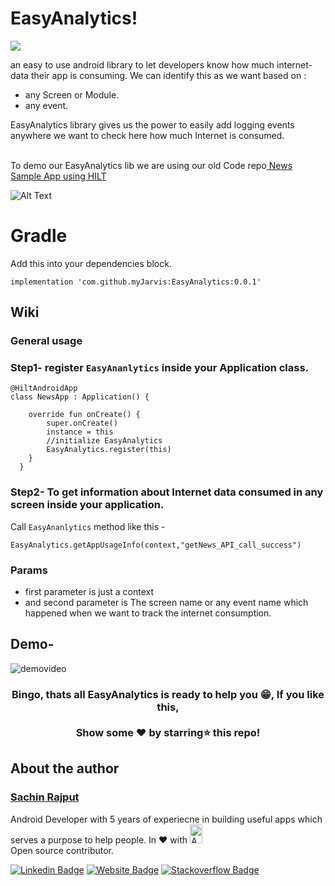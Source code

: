 # EasyAnalytics!
[![](https://jitpack.io/v/myJarvis/EasyAnalytics.svg)](https://jitpack.io/#myJarvis/EasyAnalytics)

an easy to use android library to let developers know how much internet-data their app is consuming. We can identify this as we want based on :
-  any Screen or Module.
-  any event.

EasyAnalytics library gives us the power to easily add logging events anywhere we want to check here how much Internet is consumed.

<br/>
To demo our EasyAnalytics lib we are using our old Code repo<a href="https://github.com/myJarvis/DaggerHiltApp"> News Sample App using HILT</a>

![Alt Text](https://github.com/myJarvis/EasyAnalytics/blob/master/images/analytics.gif)


# Gradle
Add this into your dependencies block.

```
implementation 'com.github.myJarvis:EasyAnalytics:0.0.1'
```

## Wiki
### General usage

### Step1- register ```EasyAnanlytics``` inside your Application class.
```
@HiltAndroidApp
class NewsApp : Application() {

    override fun onCreate() {
        super.onCreate()
        instance = this
        //initialize EasyAnalytics
        EasyAnalytics.register(this)
    }
  }
```

### Step2- To get information about Internet data consumed in any screen inside your application.

Call ```EasyAnanlytics``` method like this -
```
EasyAnalytics.getAppUsageInfo(context,"getNews_API_call_success")
```

### Params
- first parameter is just a context
- and second parameter is The screen name or any event name which happened when we want to track the internet consumption.

## Demo-
![demovideo](https://github.com/myJarvis/EasyAnalytics/blob/master/images/demo.gif)


<div align="center">

### Bingo, thats all EasyAnalytics is ready to help you 😁, If you like this,</br></br>Show some ❤️ by starring⭐ this repo!

</div>

## About the author
### <a href="https://iamsachinrajput.medium.com/"> Sachin Rajput</a>
  Android Developer with 5 years of experiecne in building useful apps which serves a purpose to help people.
  In :heart: with <img src="https://github.com/myJarvis/EasyAnalytics/blob/master/images/android.png" alt="Android" width=20  height=30> </br> Open source contributor.
  
  
[![Linkedin Badge](https://img.shields.io/badge/-LinkedIn-0e76a8?style=flat-square&logo=Linkedin&logoColor=white)](https://www.linkedin.com/in/sachin-rajput-998b48105/)
[![Website Badge](https://img.shields.io/badge/Medium-3b5998?style=flat-square&logo=google-chrome&logoColor=white)](https://iamsachinrajput.medium.com/)
[![Stackoverflow Badge](https://img.shields.io/badge/-Stackoverflow-FFA500?style=flat-square&logo=Stackoverflow&logoColor=orange)](https://stackoverflow.com/users/7193506/sachin)

